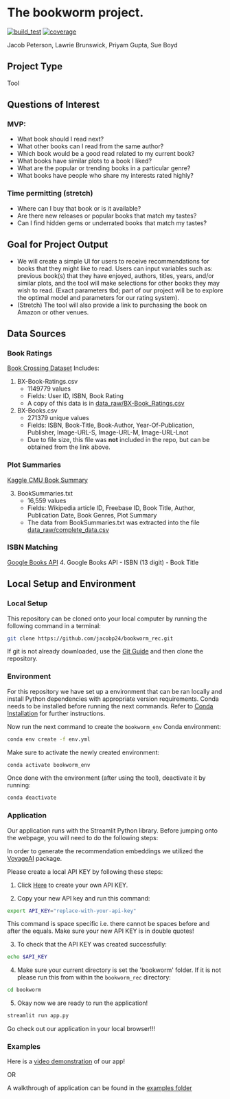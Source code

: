 # The bookworm project. 
[![build_test](https://github.com/jacobp24/bookworm_rec/actions/workflows/build_test.yml/badge.svg)](https://github.com/jacobp24/bookworm_rec/actions/workflows/build_test.yml)
[![coverage](https://img.shields.io/coverallsCoverage/github/jacobp24/bookworm_rec)](https://github.com/jacobp24/bookworm_rec)


Jacob Peterson, Lawrie Brunswick, Priyam Gupta, Sue Boyd 

##  Project Type
Tool 

## Questions of Interest
### MVP: 
- What book should I read next?
- What other books can I read from the same author?
- Which book would be a good read related to my current book?
- What books have similar plots to a book I liked?
- What are the popular or trending books in a particular genre?
- What books have people who share my interests rated highly? 

### Time permitting (stretch)
 - Where can I buy that book or is it available?
 - Are there new releases or popular books that match my tastes?
 - Can I find hidden gems or underrated books that match my tastes?

## Goal for Project Output 
- We will create a simple UI for users to receive recommendations for books that they might like to read. 
Users can input variables such as: previous book(s) that they have enjoyed, authors, titles, years, and/or similar plots, and the tool will make selections for other books they may wish to read. (Exact parameters tbd; part of our project will be to explore the optimal model and parameters for our rating system). 
- (Stretch) The tool will also provide a link to purchasing the book on Amazon or other venues. 

## Data Sources 
### Book Ratings
[Book Crossing Dataset](https://www.kaggle.com/datasets/ruchi798/bookcrossing-dataset/data)
Includes:
1.  BX-Book-Ratings.csv 
    - 1149779 values
    - Fields: User ID, ISBN, Book Rating
    - A copy of this data is in [data_raw/BX-Book_Ratings.csv](data_raw/BX-Book-Ratings.csv)
2.  BX-Books.csv 
    - 271379 unique values
    - Fields: ISBN, Book-Title, Book-Author, Year-Of-Publication, Publisher, Image-URL-S, Image-URL-M, Image-URL-Lnot
    - Due to file size, this file was **not** included in the repo, but can be obtained from the link above.  

### Plot Summaries
[Kaggle CMU Book Summary](https://www.kaggle.com/datasets/ymaricar/cmu-book-summary-dataset?resource=download) 

3. BookSummaries.txt
    - 16,559 values
    - Fields: Wikipedia article ID, Freebase ID, Book Title, Author, Publication Date, Book Genres, Plot Summary
    - The data from BookSummaries.txt was extracted into the file [data_raw/complete_data.csv]()

### ISBN Matching
[Google Books API](https://developers.google.com/books/)
4. Google Books API
    - ISBN (13 digit)
    - Book Title

## Local Setup and Environment

### Local Setup

This repository can be cloned onto your local computer by running the following command in a terminal:
```bash
git clone https://github.com/jacobp24/bookworm_rec.git
```

If git is not already downloaded, use the [Git Guide](https://github.com/git-guides/install-git) and then clone the repository.

### Environment

For this repository we have set up a environment that can be ran locally and install Python dependencies with
appropriate version requirements. Conda needs to be installed before running the next commands. 
Refer to [Conda Installation](https://conda.io/projects/conda/en/latest/user-guide/install/index.html) for further instructions.

Now run the next command to create the `bookworm_env` Conda environment:

```bash
conda env create -f env.yml
```
Make sure to activate the newly created environment:
```bash
conda activate bookworm_env
```
Once done with the environment (after using the tool), deactivate it by running:
```bash
conda deactivate
```

### Application

Our application runs with the Streamlit Python library. Before jumping onto the webpage,
you will need to do the following steps:

In order to generate the recommendation embeddings we utilized the [VoyageAI](https://www.voyageai.com/) package.

Please create a local API KEY by following these steps:

1. Click [Here](https://dash.voyageai.com/) to create your own API KEY.

2. Copy your new API key and run this command:
```bash
export API_KEY="replace-with-your-api-key"
```
This command is space specific i.e. there cannot be spaces before and after the equals. Make sure your new API KEY
is in double quotes!

3. To check that the API KEY was created successfully:
```bash
echo $API_KEY
```

4. Make sure your current directory is set the 'bookworm' folder. If it is not please run this from within the `bookworm_rec` directory:
```bash
cd bookworm
```

5. Okay now we are ready to run the application!
```bash
streamlit run app.py
```
Go check out our application in your local browser!!!


### Examples

Here is a [video demonstration]() of our app!

OR

A walkthrough of application can be found in the [examples folder](examples/README.md)



